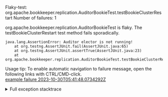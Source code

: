         
Flaky-test: org.apache.bookkeeper.replication.AuditorBookieTest.testBookieClusterRestart
Number of failures: 1

org.apache.bookkeeper.replication.AuditorBookieTest is flaky. The testBookieClusterRestart test method fails sporadically.

```
java.lang.AssertionError: Auditor elector is not running!
	at org.testng.AssertJUnit.fail(AssertJUnit.java:65)
	at org.testng.AssertJUnit.assertTrue(AssertJUnit.java:23)
	at org.apache.bookkeeper.replication.AuditorBookieTest.testBookieClusterRestart(AuditorBookieTest.java:138)
```

Usage tip: To enable automatic navigation to failure message, open the following links with CTRL/CMD-click.  
[example failure 2023-10-30T05:41:48.0734292Z](https://github.com/apache/pulsar/actions/runs/6688685076/job/18171345580#step:10:1851)  


<details>
<summary>Full exception stacktrace</summary>
<code><pre>
java.lang.AssertionError: Auditor elector is not running!
	at org.testng.AssertJUnit.fail(AssertJUnit.java:65)
	at org.testng.AssertJUnit.assertTrue(AssertJUnit.java:23)
	at org.apache.bookkeeper.replication.AuditorBookieTest.testBookieClusterRestart(AuditorBookieTest.java:138)
	at java.base/jdk.internal.reflect.NativeMethodAccessorImpl.invoke0(Native Method)
	at java.base/jdk.internal.reflect.NativeMethodAccessorImpl.invoke(NativeMethodAccessorImpl.java:77)
	at java.base/jdk.internal.reflect.DelegatingMethodAccessorImpl.invoke(DelegatingMethodAccessorImpl.java:43)
	at java.base/java.lang.reflect.Method.invoke(Method.java:568)
	at org.testng.internal.invokers.MethodInvocationHelper.invokeMethod(MethodInvocationHelper.java:139)
	at org.testng.internal.invokers.InvokeMethodRunnable.runOne(InvokeMethodRunnable.java:47)
	at org.testng.internal.invokers.InvokeMethodRunnable.call(InvokeMethodRunnable.java:76)
	at org.testng.internal.invokers.InvokeMethodRunnable.call(InvokeMethodRunnable.java:11)
	at java.base/java.util.concurrent.FutureTask.run(FutureTask.java:264)
	at java.base/java.util.concurrent.ThreadPoolExecutor.runWorker(ThreadPoolExecutor.java:1136)
	at java.base/java.util.concurrent.ThreadPoolExecutor$Worker.run(ThreadPoolExecutor.java:635)
	at java.base/java.lang.Thread.run(Thread.java:833)

</pre></code>
</details>

